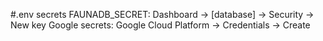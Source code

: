#.env secrets
FAUNADB_SECRET: Dashboard -> [database] -> Security -> New key
Google secrets: Google Cloud Platform -> Credentials -> Create
